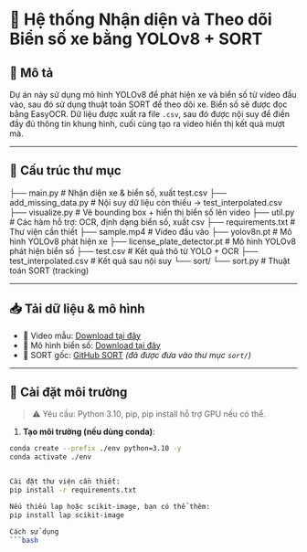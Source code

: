 # 🚗 Hệ thống Nhận diện và Theo dõi Biển số xe bằng YOLOv8 + SORT

## 🧠 Mô tả

Dự án này sử dụng mô hình YOLOv8 để phát hiện xe và biển số từ video đầu vào, sau đó sử dụng thuật toán SORT để theo dõi xe. Biển số sẽ được đọc bằng EasyOCR. Dữ liệu được xuất ra file `.csv`, sau đó được nội suy để điền đầy đủ thông tin khung hình, cuối cùng tạo ra video hiển thị kết quả mượt mà.

---

## 📂 Cấu trúc thư mục
├── main.py # Nhận diện xe & biển số, xuất test.csv
├── add_missing_data.py # Nội suy dữ liệu còn thiếu -> test_interpolated.csv
├── visualize.py # Vẽ bounding box + hiển thị biển số lên video
├── util.py # Các hàm hỗ trợ: OCR, định dạng biển số, xuất csv
├── requirements.txt # Thư viện cần thiết
├── sample.mp4 # Video đầu vào
├── yolov8n.pt # Mô hình YOLOv8 phát hiện xe
├── license_plate_detector.pt # Mô hình YOLOv8 phát hiện biển số
├── test.csv # Kết quả thô từ YOLO + OCR
├── test_interpolated.csv # Kết quả sau nội suy
└── sort/
└── sort.py # Thuật toán SORT (tracking)


---

## 📥 Tải dữ liệu & mô hình

- 🔗 Video mẫu: [Download tại đây](https://drive.google.com/file/d/1JbwLyqpFCXmftaJY1oap8Sa6KfjoWJta/view?usp=sharing)
- 🔗 Mô hình biển số: [Download tại đây](https://drive.google.com/file/d/1Zmf5ynaTFhmln2z7Qvv-tgjkWQYQ9Zdw/view?usp=sharing)
- 🔗 SORT gốc: [GitHub SORT](https://github.com/abewley/sort) *(đã được đưa vào thư mục `sort/`)*

---

## 🧪 Cài đặt môi trường

> ⚠️ Yêu cầu: Python 3.10, pip, pip install hỗ trợ GPU nếu có thể.

1. **Tạo môi trường (nếu dùng conda)**:
```bash
conda create --prefix ./env python=3.10 -y
conda activate ./env


Cài đặt thư viện cần thiết:
pip install -r requirements.txt

Nếu thiếu lap hoặc scikit-image, bạn có thể thêm:
pip install lap scikit-image

Cách sử dụng
```bash



